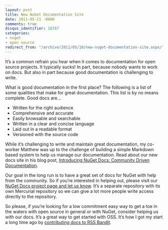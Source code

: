 ```yaml
---
layout: post
title: New NuGet Documentation Site
date: 2011-05-11 -0800
comments: true
disqus_identifier: 18787
categories:
- nuget
- open source
redirect_from: "/archive/2011/05/10/new-nuget-documentation-site.aspx/"
---
```


It’s a common refrain you hear when it comes to documentation for open
source projects. It typically sucks! In part, because nobody wants to
work on docs. But also in part because good documentation is challenging
to write.

What is good documentation in the first place? The following is a list
of some qualities that make for great documentation. This list is by no
means complete. Good docs are…

-   Written for the right audience
-   Comprehensive and accurate
-   Easily browsable and searchable
-   Written in a clear and concise language
-   Laid out in a readable format
-   Versioned with the source code

While it’s challenging to write and maintain great documentation, my
co-worker Matthew was up to the challenge of building a simple Markdown
based system to help us manage our documentation. Read about our new
docs site in his blog post, [Introducing NuGet Docs: Community Driven
Documentation](http://blog.osbornm.com/archive/2011/05/11/introducing-nuget-docs.aspx "Community Driven Documentation").

Our goal in the long run is to have a great set of docs for NuGet with
help from the community. So if you’re interested in helping out, please
visit our [NuGet Docs project page and let us
know](http://nugetdocs.codeplex.com "NuGet Docs"). It’s a separate
repository with its own Mercurial repository so we can give a lot more
people write access directly to the repository.

So please, if you’re looking for a low commitment easy way to get a toe
in the waters with open source in general or with NuGet, consider
helping us with our docs. It’s a great way to get started with OSS. It’s
how I got my start a long time ago by [contributing docs to RSS
Bandit](http://haacked.com/archive/2005/03/20/rssbandit-13026-released.aspx "RSS Bandit Released").

